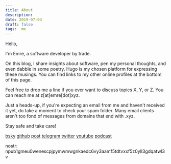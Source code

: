 ```yaml
---
title: About
description:
date: 2019-07-03 
draft: false
tags:  me
---
```



Hello,

I'm Emre, a software developer by trade.

On this blog, I share insights about software, pen my personal thoughts, and even dabble in some poetry. Hugo is my chosen platform for expressing these musings. You can find links to my other online profiles at the bottom of this page.

Feel free to drop me a line if you ever want to discuss topics X, Y, or Z. You can reach me at z[at]emre[dot]xyz.

Just a heads-up, if you're expecting an email from me and haven't received it yet, do take a moment to check your spam folder. Many email clients aren't too fond of messages from domains that end with .xyz.

Stay safe and take care!

[bsky](https://bsky.app/profile/emre.xyz)
[github](https://github.com/delirehberi)
[post](https://post.news/@/delirehberi)
[telegram](https://t.me/delirehberi)
[twitter](https://twitter.com/delirehberi)
[youtube](https://youtube.com/EmreYILMAZ)
[podcast](https://anchor.fm/delirehberi)

nostr: npub1gmeu0wenescpjpymwmwgnkaedc6vy3aamf5tdtvxxf5z0yll3gdqatwl3v

